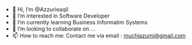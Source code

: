 - 👋 Hi, I’m @Azzurieaqil
- 👀 I’m interested in Software Developer
- 🌱 I’m currently learning Business Informatim Systems
- 💞️ I’m looking to collaborate on ...
- 📫 How to reach me: Contact me via email : muchiazumi@gmail.com

<!---
Azzurieaqil/Azzurieaqil is a ✨ special ✨ repository because its `README.md` (this file) appears on your GitHub profile.
You can click the Preview link to take a look at your changes.
--->
